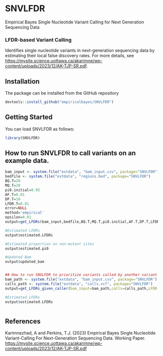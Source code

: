 # SNVLFDR
Empirical Bayes Single Nucleotide Variant Calling for Next Generation Sequencing Data
 
 ### LFDR-based Variant Calling 
 Identifies single nucleotide variants in next-generation sequencing data by estimating their local false discovery rates. For more details, see <https://mysite.science.uottawa.ca/akarimne/wp-content/uploads/2023/12/AK-TJP-SR.pdf>.


## Installation

The package can be installed from the GitHub repository
```r
devtools::install_github("empiricalbayes/SNVLFDR")
```

## Getting Started
You can load SNVLFDR as follows:

```r
library(SNVLFDR)
```

## How to run SNVLFDR to call variants on an example data.
```r
bam_input <- system.file("extdata", "bam_input.csv", package="SNVLFDR")
bedfile <- system.file("extdata", "regions.bed", package="SNVLFDR")
BQ.T=20
MQ.T=20
pi0.initial=0.95
AF.T=0.01
DP.T=10
LFDR.T=0.01
error=NULL
method='empirical'
epsilon=0.01
output=get_LFDRs(bam_input,bedfile,BQ.T,MQ.T,pi0.initial,AF.T,DP.T,LFDR.T,error,method,epsilon)

#Estimated LFDRs
output$estimated.LFDRs

#Estimated proportion on non-mutant sites
output$estimated.pi0

#Updated Bam
output$updated_bam


## How to run SNVLFDR to prioritize variants called by another variant caller
bam_path <- system.file("extdata", "bam_input.csv", package="SNVLFDR")
calls_path <- system.file("extdata", "calls.vcf", package="SNVLFDR")
output=get_LFDRs_given_caller(bam_input=bam_path,calls=calls_path,LFDR.T=0.01,error=NULL)

#Estimated LFDRs
output$estimated.LFDRs



```


## References
Karimnezhad, A and Perkins, T.J. (2023) Empirical Bayes Single Nucleotide Variant-Calling For Next-Generation Sequencing Data. Working Paper. <https://mysite.science.uottawa.ca/akarimne/wp-content/uploads/2023/12/AK-TJP-SR.pdf>

